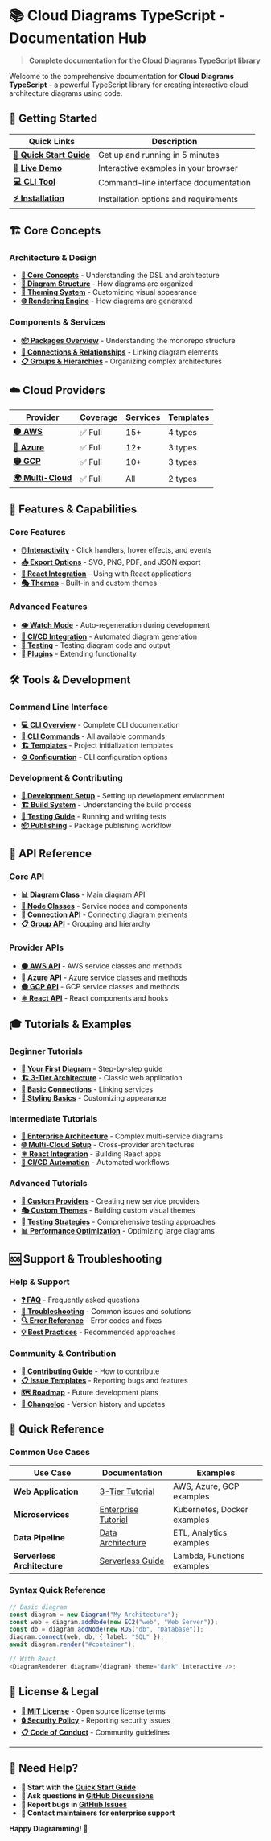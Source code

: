 # 📚 Cloud Diagrams TypeScript - Documentation Hub

> **Complete documentation for the Cloud Diagrams TypeScript library**

Welcome to the comprehensive documentation for **Cloud Diagrams TypeScript** - a powerful TypeScript library for creating interactive cloud architecture diagrams using code.

## 🚀 Getting Started

| Quick Links                                                     | Description                           |
| --------------------------------------------------------------- | ------------------------------------- |
| **[📖 Quick Start Guide](./quick-start.md)**                    | Get up and running in 5 minutes       |
| **[🎪 Live Demo](../cloud-diagrams-ts/examples/browser-demo/)** | Interactive examples in your browser  |
| **[💻 CLI Tool](./cli/README.md)**                              | Command-line interface documentation  |
| **[⚡ Installation](./quick-start.md#installation)**            | Installation options and requirements |

## 🏗️ Core Concepts

### Architecture & Design

- **[🎯 Core Concepts](./core-concepts.md)** - Understanding the DSL and architecture
- **[🔧 Diagram Structure](./diagram-structure.md)** - How diagrams are organized
- **[🎨 Theming System](./theming.md)** - Customizing visual appearance
- **[🌐 Rendering Engine](./rendering.md)** - How diagrams are generated

### Components & Services

- **[📦 Packages Overview](./packages.md)** - Understanding the monorepo structure
- **[🔗 Connections & Relationships](./connections.md)** - Linking diagram elements
- **[📋 Groups & Hierarchies](./groups.md)** - Organizing complex architectures

## ☁️ Cloud Providers

| Provider                                         | Coverage | Services | Templates |
| ------------------------------------------------ | -------- | -------- | --------- |
| **[🟠 AWS](./providers/aws.md)**                 | ✅ Full  | 15+      | 4 types   |
| **[🔵 Azure](./providers/azure.md)**             | ✅ Full  | 12+      | 3 types   |
| **[🟡 GCP](./providers/gcp.md)**                 | ✅ Full  | 10+      | 3 types   |
| **[🌍 Multi-Cloud](./providers/multi-cloud.md)** | ✅ Full  | All      | 2 types   |

## 🎯 Features & Capabilities

### Core Features

- **[🖱️ Interactivity](./interactivity.md)** - Click handlers, hover effects, and events
- **[📥 Export Options](./export.md)** - SVG, PNG, PDF, and JSON export
- **[📱 React Integration](./react.md)** - Using with React applications
- **[🎭 Themes](./themes.md)** - Built-in and custom themes

### Advanced Features

- **[👁️ Watch Mode](./watch-mode.md)** - Auto-regeneration during development
- **[🔄 CI/CD Integration](./cicd.md)** - Automated diagram generation
- **[🧪 Testing](./testing.md)** - Testing diagram code and output
- **[🔌 Plugins](./plugins.md)** - Extending functionality

## 🛠️ Tools & Development

### Command Line Interface

- **[💻 CLI Overview](./cli/README.md)** - Complete CLI documentation
- **[🚀 CLI Commands](./cli/commands.md)** - All available commands
- **[🏗️ Templates](./cli/templates.md)** - Project initialization templates
- **[⚙️ Configuration](./cli/configuration.md)** - CLI configuration options

### Development & Contributing

- **[🔧 Development Setup](./development/setup.md)** - Setting up development environment
- **[🏗️ Build System](./development/build.md)** - Understanding the build process
- **[🧪 Testing Guide](./development/testing.md)** - Running and writing tests
- **[📦 Publishing](./development/publishing.md)** - Package publishing workflow

## 📖 API Reference

### Core API

- **[📊 Diagram Class](./api/diagram.md)** - Main diagram API
- **[🎯 Node Classes](./api/nodes.md)** - Service nodes and components
- **[🔗 Connection API](./api/connections.md)** - Connecting diagram elements
- **[📋 Group API](./api/groups.md)** - Grouping and hierarchy

### Provider APIs

- **[🟠 AWS API](./api/aws.md)** - AWS service classes and methods
- **[🔵 Azure API](./api/azure.md)** - Azure service classes and methods
- **[🟡 GCP API](./api/gcp.md)** - GCP service classes and methods
- **[⚛️ React API](./api/react.md)** - React components and hooks

## 🎓 Tutorials & Examples

### Beginner Tutorials

- **[👶 Your First Diagram](./tutorials/first-diagram.md)** - Step-by-step guide
- **[🏗️ 3-Tier Architecture](./tutorials/3tier.md)** - Classic web application
- **[🔄 Basic Connections](./tutorials/connections.md)** - Linking services
- **[🎨 Styling Basics](./tutorials/styling.md)** - Customizing appearance

### Intermediate Tutorials

- **[🏢 Enterprise Architecture](./tutorials/enterprise.md)** - Complex multi-service diagrams
- **[🌐 Multi-Cloud Setup](./tutorials/multi-cloud.md)** - Cross-provider architectures
- **[⚛️ React Integration](./tutorials/react-integration.md)** - Building React apps
- **[🚀 CI/CD Automation](./tutorials/cicd-automation.md)** - Automated workflows

### Advanced Tutorials

- **[🔌 Custom Providers](./tutorials/custom-providers.md)** - Creating new service providers
- **[🎭 Custom Themes](./tutorials/custom-themes.md)** - Building custom visual themes
- **[🧪 Testing Strategies](./tutorials/testing-strategies.md)** - Comprehensive testing approaches
- **[📊 Performance Optimization](./tutorials/performance.md)** - Optimizing large diagrams

## 🆘 Support & Troubleshooting

### Help & Support

- **[❓ FAQ](./faq.md)** - Frequently asked questions
- **[🐛 Troubleshooting](./troubleshooting.md)** - Common issues and solutions
- **[🔍 Error Reference](./errors.md)** - Error codes and fixes
- **[💡 Best Practices](./best-practices.md)** - Recommended approaches

### Community & Contribution

- **[🤝 Contributing Guide](./contributing.md)** - How to contribute
- **[📋 Issue Templates](./issue-templates.md)** - Reporting bugs and features
- **[🗺️ Roadmap](./roadmap.md)** - Future development plans
- **[📜 Changelog](./changelog.md)** - Version history and updates

## 🎯 Quick Reference

### Common Use Cases

| Use Case                    | Documentation                                    | Examples                    |
| --------------------------- | ------------------------------------------------ | --------------------------- |
| **Web Application**         | [3-Tier Tutorial](./tutorials/3tier.md)          | AWS, Azure, GCP examples    |
| **Microservices**           | [Enterprise Tutorial](./tutorials/enterprise.md) | Kubernetes, Docker examples |
| **Data Pipeline**           | [Data Architecture](./tutorials/data.md)         | ETL, Analytics examples     |
| **Serverless Architecture** | [Serverless Guide](./tutorials/serverless.md)    | Lambda, Functions examples  |

### Syntax Quick Reference

```typescript
// Basic diagram
const diagram = new Diagram("My Architecture");
const web = diagram.addNode(new EC2("web", "Web Server"));
const db = diagram.addNode(new RDS("db", "Database"));
diagram.connect(web, db, { label: "SQL" });
await diagram.render("#container");

// With React
<DiagramRenderer diagram={diagram} theme="dark" interactive />;
```

## 📄 License & Legal

- **[📄 MIT License](../LICENSE)** - Open source license terms
- **[🔒 Security Policy](./security.md)** - Reporting security issues
- **[📋 Code of Conduct](./code-of-conduct.md)** - Community guidelines

---

## 🌟 Need Help?

- **📖 Start with the [Quick Start Guide](./quick-start.md)**
- **💬 Ask questions in [GitHub Discussions](https://github.com/amaboh/kloud_diagramming/discussions)**
- **🐛 Report bugs in [GitHub Issues](https://github.com/amaboh/kloud_diagramming/issues)**
- **📧 Contact maintainers for enterprise support**

**Happy Diagramming! 🚀**
